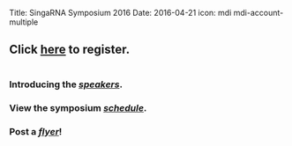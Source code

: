 Title: SingaRNA Symposium 2016
Date: 2016-04-21
icon: mdi mdi-account-multiple

## Click [**here**](http://goo.gl/forms/0awa0rCjGbMxPWBI3) to register.
<!--## Online registration is now closed. 
### Please come and enjoy the talks, however lunch will be reserved for online registrants only.//-->

<div class="row">
  <div class="6u">

<section>
<a href="SG-RNA_flyerv7.pdf" class="image feature"><img src="flyerv7.png" alt="" /></a>
</section>

  </div>


### Introducing the [***speakers***](Speaker_profilesv6.pdf).

### View the symposium [***schedule***](schedulev7.pdf).

### Post a [***flyer***](SG-RNA_flyerv7.pdf)!
